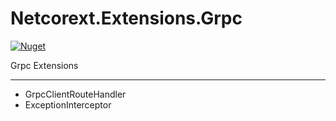 # Netcorext.Extensions.Grpc

[![Nuget](https://img.shields.io/nuget/v/Netcorext.Extensions.Grpc)](https://www.nuget.org/packages/Netcorext.Extensions.Grpc)

Grpc Extensions

---

- GrpcClientRouteHandler
- ExceptionInterceptor